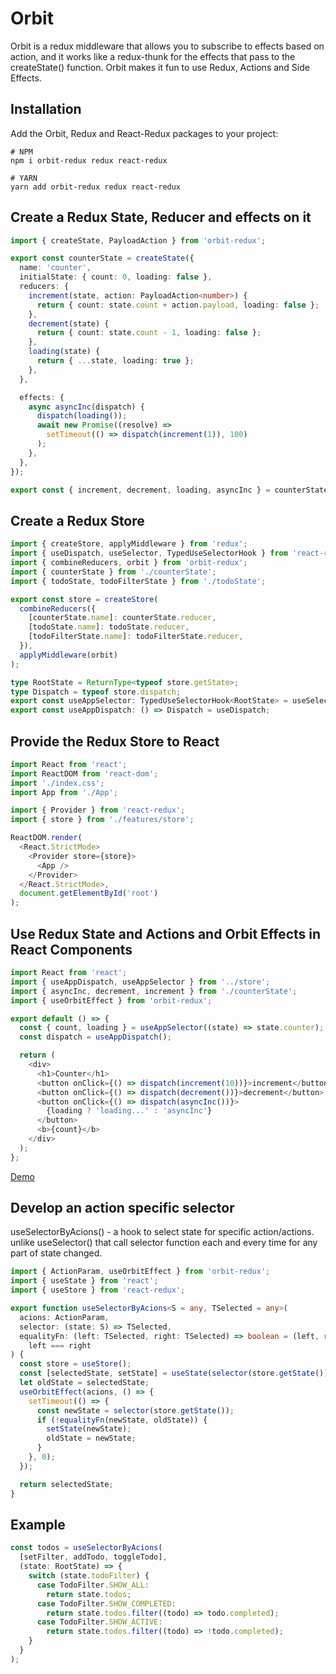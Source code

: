 # Orbit

Orbit is a redux middleware that allows you to subscribe to effects based on action, and it works like a redux-thunk for the effects that pass to the createState() function. Orbit makes it fun to use Redux, Actions and Side Effects.

## Installation

Add the Orbit, Redux and React-Redux packages to your project:

```
# NPM
npm i orbit-redux redux react-redux
```

```
# YARN
yarn add orbit-redux redux react-redux
```

## Create a Redux State, Reducer and effects on it

```ts
import { createState, PayloadAction } from 'orbit-redux';

export const counterState = createState({
  name: 'counter',
  initialState: { count: 0, loading: false },
  reducers: {
    increment(state, action: PayloadAction<number>) {
      return { count: state.count + action.payload, loading: false };
    },
    decrement(state) {
      return { count: state.count - 1, loading: false };
    },
    loading(state) {
      return { ...state, loading: true };
    },
  },

  effects: {
    async asyncInc(dispatch) {
      dispatch(loading());
      await new Promise((resolve) =>
        setTimeout(() => dispatch(increment(1)), 100)
      );
    },
  },
});

export const { increment, decrement, loading, asyncInc } = counterState.actions;
```

## Create a Redux Store

```ts
import { createStore, applyMiddleware } from 'redux';
import { useDispatch, useSelector, TypedUseSelectorHook } from 'react-redux';
import { combineReducers, orbit } from 'orbit-redux';
import { counterState } from './counterState';
import { todoState, todoFilterState } from './todoState';

export const store = createStore(
  combineReducers({
    [counterState.name]: counterState.reducer,
    [todoState.name]: todoState.reducer,
    [todoFilterState.name]: todoFilterState.reducer,
  }),
  applyMiddleware(orbit)
);

type RootState = ReturnType<typeof store.getState>;
type Dispatch = typeof store.dispatch;
export const useAppSelector: TypedUseSelectorHook<RootState> = useSelector;
export const useAppDispatch: () => Dispatch = useDispatch;
```

## Provide the Redux Store to React

```ts
import React from 'react';
import ReactDOM from 'react-dom';
import './index.css';
import App from './App';

import { Provider } from 'react-redux';
import { store } from './features/store';

ReactDOM.render(
  <React.StrictMode>
    <Provider store={store}>
      <App />
    </Provider>
  </React.StrictMode>,
  document.getElementById('root')
);
```

## Use Redux State and Actions and Orbit Effects in React Components

```ts
import React from 'react';
import { useAppDispatch, useAppSelector } from '../store';
import { asyncInc, decrement, increment } from './counterState';
import { useOrbitEffect } from 'orbit-redux';

export default () => {
  const { count, loading } = useAppSelector((state) => state.counter);
  const dispatch = useAppDispatch();

  return (
    <div>
      <h1>Counter</h1>
      <button onClick={() => dispatch(increment(10))}>increment</button>
      <button onClick={() => dispatch(decrement())}>decrement</button>
      <button onClick={() => dispatch(asyncInc())}>
        {loading ? 'loading...' : 'asyncInc'}
      </button>
      <b>{count}</b>
    </div>
  );
};
```

[Demo](https://stackblitz.com/edit/orbit-demo-1?file=index.tsx)

## Develop an action specific selector

useSelectorByAcions() - a hook to select state for specific action/actions. unlike useSelector() that call selector function each and every time for any part of state changed.

```ts
import { ActionParam, useOrbitEffect } from 'orbit-redux';
import { useState } from 'react';
import { useStore } from 'react-redux';

export function useSelectorByAcions<S = any, TSelected = any>(
  acions: ActionParam,
  selector: (state: S) => TSelected,
  equalityFn: (left: TSelected, right: TSelected) => boolean = (left, right) =>
    left === right
) {
  const store = useStore();
  const [selectedState, setState] = useState(selector(store.getState()));
  let oldState = selectedState;
  useOrbitEffect(acions, () => {
    setTimeout(() => {
      const newState = selector(store.getState());
      if (!equalityFn(newState, oldState)) {
        setState(newState);
        oldState = newState;
      }
    }, 0);
  });

  return selectedState;
}
```

## Example

```ts
const todos = useSelectorByAcions(
  [setFilter, addTodo, toggleTodo],
  (state: RootState) => {
    switch (state.todoFilter) {
      case TodoFilter.SHOW_ALL:
        return state.todos;
      case TodoFilter.SHOW_COMPLETED:
        return state.todos.filter((todo) => todo.completed);
      case TodoFilter.SHOW_ACTIVE:
        return state.todos.filter((todo) => !todo.completed);
    }
  }
);
```
